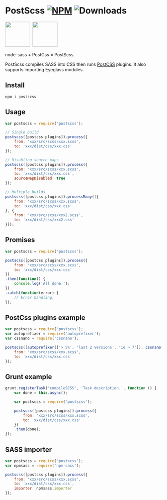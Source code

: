 # PostScss [![NPM](https://nodei.co/npm/postscss.png?mini=true)](https://nodei.co/npm/postscss/) ![Downloads](https://img.shields.io/endpoint?url=https%3A%2F%2Fraw.githubusercontent.com%2Fnicbell%2Fnpm-statistics%2Fmaster%2Fpackages%2Fpostscss.json&style=flat&logo=null&label=downloads&color=%2341b91&link=https%3A%2F%2Fwww.npmjs.com%2Fpackage%2Fpostscss)

<img src="https://user-images.githubusercontent.com/151842/205453502-c92ab83c-1d6a-46fb-9d59-22eafe168047.png" width="80">&nbsp;&nbsp;<img src="https://user-images.githubusercontent.com/151842/205453464-8b3dd49a-9fb0-4276-814c-8994e7d36c4f.png" width="80">

node-sass +  PostCss = PostScss.

PostScss compiles SASS into CSS then runs [PostCSS](https://github.com/postcss/postcss) plugins. It also supports importing Eyeglass modules.

## Install
`npm i postscss`

## Usage
```js
var postscss = require('postscss');

// Single build
postscss([postcss plugins]).process({
	from: 'xxx/src/scss/xxx.scss',
	to: 'xxx/dist/css/xxx.css'
});

// Disabling source maps
postscss([postcss plugins]).process({
	from: 'xxx/src/scss/xxx.scss',
	to: 'xxx/dist/css/xxx.css',
	sourceMapDisabled: true
});

// Multiple builds
postscss([postcss plugins]).processMany([{
	from: 'xxx/src/scss/xxx.scss',
	to: 'xxx/dist/css/xxx.css'
}, {
	from: 'xxx/src/scss/xxx2.scss',
	to: 'xxx/dist/css/xxx2.css'
}]);
```
## Promises
```js
var postscss = require('postscss');

postscss([postcss plugins]).process({
	from: 'xxx/src/scss/xxx.scss',
	to: 'xxx/dist/css/xxx.css'
})
.then(function() {
	console.log('All done.');
})
.catch(function(error) {
	// Error handling.
});
```
## PostCss plugins example
```js
var postscss = require('postscss');
var autoprefixer = require('autoprefixer');
var cssnano = require('cssnano');

postscss([autoprefixer(['> 5%', 'last 2 versions', 'ie > 7']), cssnano()]).process({
	from: 'xxx/src/scss/xxx.scss',
	to: 'xxx/dist/css/xxx.css'
});
```
## Grunt example
```js
grunt.registerTask('compileSCSS', 'Task description.', function () {
	var done = this.async();

	var postscss = require('postscss');

	postscss([postcss plugins]).process({
		from: 'xxx/src/scss/xxx.scss',
		to: 'xxx/dist/css/xxx.css'
	})
	.then(done);
});
```
## SASS importer
```js
var postscss = require('postscss');
var npmsass = require('npm-sass');

postscss([postcss plugins]).process({
	from: 'xxx/src/scss/xxx.scss',
	to: 'xxx/dist/css/xxx.css',
	importer: npmsass.importer
});
```
